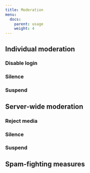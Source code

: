 ```yaml
---
title: Moderation
menu:
  docs:
    parent: usage
    weight: 4
---
```

## Individual moderation
### Disable login
### Silence
### Suspend
## Server-wide moderation
### Reject media
### Silence
### Suspend
## Spam-fighting measures
